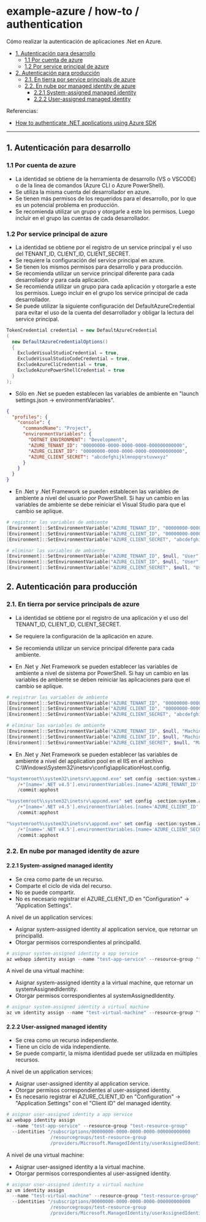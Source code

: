 # example-azure / how-to / authentication

Cómo realizar la autenticación de aplicaciones .Net en Azure.

- [1. Autenticación para desarrollo](#1-autenticación-para-desarrollo)
  - [1.1 Por cuenta de azure](#11-por-cuenta-de-azure)
  - [1.2 Por service principal de azure](#12-por-service-principal-de-azure)
- [2. Autenticación para producción](#2-autenticación-para-producción)
  - [2.1. En tierra por service principals de azure](#21-en-tierra-por-service-principals-de-azure)
  - [2.2. En nube por managed identity de azure](#22-en-nube-por-managed-identity-de-azure)
    - [2.2.1 System-assigned managed identity](#221-system-assigned-managed-identity)
    - [2.2.2 User-assigned managed identity](#222-user-assigned-managed-identity)

Referencias:

- [How to authenticate .NET applications using Azure SDK](https://learn.microsoft.com/en-us/dotnet/azure/sdk/authentication)

---

## 1. Autenticación para desarrollo

### 1.1 Por cuenta de azure

- La identidad se obtiene de la herramienta de desarrollo (VS o VSCODE) o de la linea de comandos (Azure CLI o Azure PowerShell).
- Se utiliza la misma cuenta del desarrollador en azure.
- Se tienen más permisos de los requeridos para el desarrollo, por lo que es un potencial problema en producción.
- Se recomienda utilizar un grupo y otorgarle a este los permisos. Luego incluir en el grupo las cuentas de cada desarrollador.

### 1.2 Por service principal de azure

- La identidad se obtiene por el registro de un service principal y el uso del TENANT_ID, CLIENT_ID, CLIENT_SECRET.
- Se requiere la configuración del service principal en azure.
- Se tienen los mismos permisos para desarrollo y para producción.
- Se recomienda utilizar un service principal diferente para cada desarrollador y para cada aplicación.
- Se recomienda utilizar un grupo para cada aplicación y otorgarle a este los permisos. Luego incluir en el grupo los service principal de cada desarrollador.
- Se puede utilizar la siguiente configuración del DefaultAzureCredential para evitar el uso de la cuenta del desarrollador y obligar la lectura del service principal.

```csharp
TokenCredential credential = new DefaultAzureCredential
(
  new DefaultAzureCredentialOptions()
  {
    ExcludeVisualStudioCredential = true,
    ExcludeVisualStudioCodeCredential = true,
    ExcludeAzureCliCredential = true,
    ExcludeAzurePowerShellCredential = true
  }
);
```

- Sólo en .Net se pueden establecen las variables de ambiente en "launch settings.json -> environmentVariables".

```json
{
  "profiles": {
    "console": {
      "commandName": "Project",
      "environmentVariables": {
        "DOTNET_ENVIRONMENT": "Development",
        "AZURE_TENANT_ID": "00000000-0000-0000-0000-000000000000",
        "AZURE_CLIENT_ID": "00000000-0000-0000-0000-000000000000",
        "AZURE_CLIENT_SECRET": "abcdefghijklmnopqrstuvwxyz"
      }
    }
  }
}
```

- En .Net y .Net Framework se pueden establecen las variables de ambiente a nivel del usuario por PowerShell. Si hay un cambio en las variables de ambiente se debe reiniciar el Visual Studio para que el cambio se aplique.

```powershell
# registrar las variables de ambiente
[Environment]::SetEnvironmentVariable("AZURE_TENANT_ID", "00000000-0000-0000-0000-000000000000", "User")
[Environment]::SetEnvironmentVariable("AZURE_CLIENT_ID", "00000000-0000-0000-0000-000000000000", "User")
[Environment]::SetEnvironmentVariable("AZURE_CLIENT_SECRET", "abcdefghijklmnopqrstuvwxyz", "User")

# eliminar las variables de ambiente
[Environment]::SetEnvironmentVariable("AZURE_TENANT_ID", $null, "User")
[Environment]::SetEnvironmentVariable("AZURE_CLIENT_ID", $null, "User")
[Environment]::SetEnvironmentVariable("AZURE_CLIENT_SECRET", $null, "User")
```

## 2. Autenticación para producción

### 2.1. En tierra por service principals de azure

- La identidad se obtiene por el registro de una aplicación y el uso del TENANT_ID, CLIENT_ID, CLIENT_SECRET.
- Se requiere la configuración de la aplicación en azure.
- Se recomienda utilizar un service principal diferente para cada ambiente.

- En .Net y .Net Framework se pueden establecer las variables de ambiente a nivel de sistema por PowerShell. Si hay un cambio en las variables de ambiente se deben reiniciar las aplicaciones para que el cambio se aplique.

```powershell
# registrar las variables de ambiente
[Environment]::SetEnvironmentVariable("AZURE_TENANT_ID", "00000000-0000-0000-0000-000000000000", "Machine")
[Environment]::SetEnvironmentVariable("AZURE_CLIENT_ID", "00000000-0000-0000-0000-000000000000", "Machine")
[Environment]::SetEnvironmentVariable("AZURE_CLIENT_SECRET", "abcdefghijklmnopqrstuvwxyz", "Machine")

# eliminar las variables de ambiente
[Environment]::SetEnvironmentVariable("AZURE_TENANT_ID", $null, "Machine")
[Environment]::SetEnvironmentVariable("AZURE_CLIENT_ID", $null, "Machine")
[Environment]::SetEnvironmentVariable("AZURE_CLIENT_SECRET", $null, "Machine")
```

- En .Net y .Net Framework se pueden establecer las variables de ambiente a nivel del application pool en el IIS en el archivo C:\Windows\System32\inetsrv\config\applicationHost.config.

```powershell
"%systemroot%\system32\inetsrv\appcmd.exe" set config -section:system.applicationHost/applicationPools
    /+"[name='.NET v4.5'].environmentVariables.[name='AZURE_TENANT_ID',value='00000000-0000-0000-0000-000000000000']"
    /commit:apphost

"%systemroot%\system32\inetsrv\appcmd.exe" set config -section:system.applicationHost/applicationPools
    /+"[name='.NET v4.5'].environmentVariables.[name='AZURE_CLIENT_ID',value='00000000-0000-0000-0000-000000000000']"
    /commit:apphost

"%systemroot%\system32\inetsrv\appcmd.exe" set config -section:system.applicationHost/applicationPools
    /+"[name='.NET v4.5'].environmentVariables.[name='AZURE_CLIENT_SECRET',value='abcdefghijklmnopqrstuvwxyz']"
    /commit:apphost
```

### 2.2. En nube por managed identity de azure

#### 2.2.1 System-assigned managed identity

- Se crea como parte de un recurso.
- Comparte el ciclo de vida del recurso.
- No se puede compartir.
- No es necesario registrar el AZURE_CLIENT_ID en "Configuration" -> "Application Settings".

A nivel de un application services:

- Asignar system-assigned identity al application service, que retornar un principalId.
- Otorgar permisos correspondientes al principalId.

```powershell
# asignar system-assigned identity a app service
az webapp identity assign --name "test-app-service" --resource-group "test-resource-group"
```

A nivel de una virtual machine:

- Asignar system-assigned identity a la virtual machine, que retornar un systemAssignedIdentity.
- Otorgar permisos correspondientes al systemAssignedIdentity.

```powershell
# asignar system-assigned identity a virtual machine
az vm identity assign --name "test-virtual-machine" --resource-group "test-resource-group"
```

#### 2.2.2 User-assigned managed identity

- Se crea como un recurso independiente.
- Tiene un ciclo de vida independiente.
- Se puede compartir, la misma identidad puede ser utilizada en múltiples recursos.

A nivel de un application services:

- Asignar user-assigned identity al application service.
- Otorgar permisos correspondientes al user-assigned identity.
- Es necesario registrar el AZURE_CLIENT_ID en "Configuration" -> "Application Settings" con el "Client ID" del managed identity.

```powershell
# asignar user-assigned identity a app service
az webapp identity assign
  --name "test-app-service" --resource-group "test-resource-group"
  --identities "/subscriptions/00000000-0000-0000-0000-000000000000
                /resourcegroups/test-resource-group
                /providers/Microsoft.ManagedIdentity/userAssignedIdentities/test-managed-identity"
```

A nivel de una virtual machine:

- Asignar user-assigned identity a la virtual machine.
- Otorgar permisos correspondientes al user-assigned identity.

```powershell
# asignar user-assigned identity a virtual machine
az vm identity assign
  --name "test-virtual-machine" --resource-group "test-resource-group"
  --identities "/subscriptions/00000000-0000-0000-0000-000000000000
                /resourcegroups/test-resource-group
                /providers/Microsoft.ManagedIdentity/userAssignedIdentities/test-managed-identity"
```
